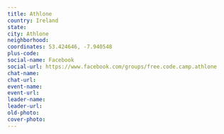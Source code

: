 ```yaml
---
title: Athlone
country: Ireland
state: 
city: Athlone
neighborhood: 
coordinates: 53.424646, -7.940548
plus-code:
social-name: Facebook
social-url: https://www.facebook.com/groups/free.code.camp.athlone
chat-name:
chat-url:
event-name:
event-url:
leader-name:
leader-url:
old-photo: 
cover-photo:
---
```

